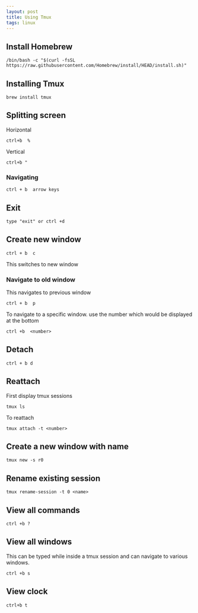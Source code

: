```yaml
---
layout: post
title: Using Tmux 
tags: linux
---
```


## Install Homebrew

```
/bin/bash -c "$(curl -fsSL https://raw.githubusercontent.com/Homebrew/install/HEAD/install.sh)"
```
## Installing Tmux

```
brew install tmux
```

## Splitting screen

Horizontal 
```
ctrl+b  %
```
Vertical 
```
ctrl+b "
```
### Navigating
```
ctrl + b  arrow keys
```

## Exit

```
type "exit" or ctrl +d 
```

## Create new window

```
ctrl + b  c
```
This switches to new window 

### Navigate to old window

This navigates to previous window
```
ctrl + b  p
```

To navigate to a specific window. use the number which would be displayed at the bottom
```
ctrl +b  <number>
```
## Detach
```
ctrl + b d
```

## Reattach

First display tmux sessions 
```
tmux ls
```
To reattach

```
tmux attach -t <number>
```

## Create a new window with name
```
tmux new -s r0
```

## Rename existing session
```
tmux rename-session -t 0 <name>
```

## View all commands
```
ctrl +b ?
```

## View all windows
This can be typed while inside a tmux session and can navigate to various windows.
```
ctrl +b s
```

## View clock
```
ctrl+b t
```

